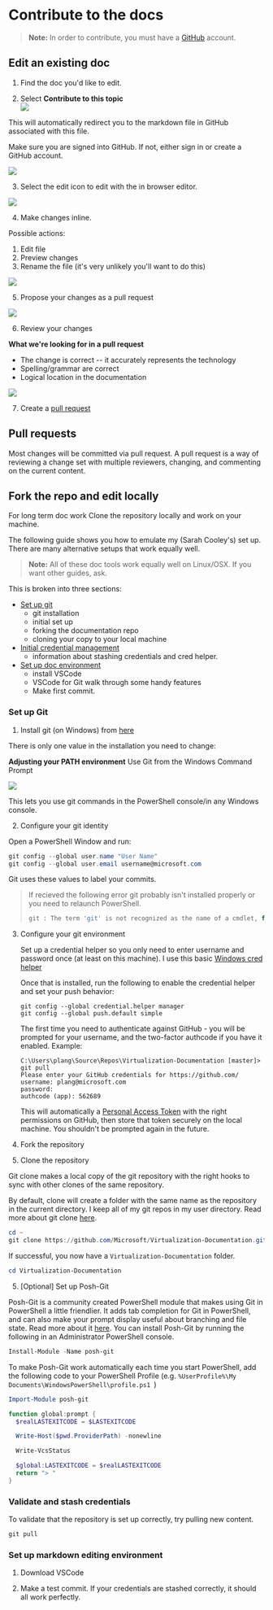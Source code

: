 # Contribute to the docs

> **Note:**  In order to contribute, you must have a [GitHub](https://www.github.com) account.

## Edit an existing doc

1. Find the doc you'd like to edit.

2. Select **Contribute to this topic**  
  ![](media/editDoc.png)

  This will automatically redirect you to the markdown file in GitHub associated with this file.

  Make sure you are signed into GitHub. If not, either sign in or create a GitHub account.

  ![](media/GitHubView.png)

3. Select the edit icon to edit with the in browser editor.

  ![](media/GitHubEdit.png)

4. Make changes inline.

  Possible actions:
  1. Edit file
  2. Preview changes
  3. Rename the file (it's very unlikely you'll want to do this)

  ![](media/GitHubEditor.png)

5. Propose your changes as a pull request

  ![](media/GitHubProposeChange.png)

6. Review your changes

  **What we're looking for in a pull request**
  * The change is correct -- it accurately represents the technology
  * Spelling/grammar are correct
  * Logical location in the documentation

  ![](media/GitHubCreatePR.png)

7. Create a [pull request](contribute_to_docs.md#pull-requests)

## Pull requests

Most changes will be committed via pull request. A pull request is a way of reviewing a change set with multiple reviewers, changing, and commenting on the current content.


## Fork the repo and edit locally

For long term doc work Clone the repository locally and work on your machine.

The following guide shows you how to emulate my (Sarah Cooley's) set up. There are many alternative setups that work equally well.

> **Note:** All of these doc tools work equally well on Linux/OSX. If you want other guides, ask.

This is broken into three sections:
* [Set up git](contribute_to_docs.md#set-up-git)
  * git installation
  * initial set up
  * forking the documentation repo
  * cloning your copy to your local machine
* [Initial credential management](contribute_to_docs.md#validate-and-stash-credentials)
  * information about stashing credentials and cred helper.
* [Set up doc environment](contribute_to_docs.md#set-up-markdown-editing-environment)
  * install VSCode
  * VSCode for Git walk through some handy features
  * Make first commit.

### Set up Git

1. Install git (on Windows) from [here](https://git-for-windows.github.io/)

  There is only one value in the installation you need to change:

  **Adjusting your PATH environment**
  Use Git from the Windows Command Prompt

  ![](media/GitFromWinCMD.png)

  This lets you use git commands in the PowerShell console/in any Windows console.

2. Configure your git identity

  Open a PowerShell Window and run:

  ``` PowerShell
  git config --global user.name "User Name"
  git config --global user.email username@microsoft.com
  ```

  Git uses these values to label your commits.

> If recieved the following error git probably isn't installed properly or you need to relaunch PowerShell.
>    ``` PowerShell
>    git : The term 'git' is not recognized as the name of a cmdlet, function, script file, or operable program. Check the spelling of the name, or if a path was included, verify that the path is correct and try again.
>    ```

3. Configure your git environment

   Set up a credential helper so you only need to enter username and password once (at least on this machine).
   I use this basic [Windows cred helper](https://github.com/Microsoft/Git-Credential-Manager-for-Windows#download-and-install)

   Once that is installed, run the following to enable the credential helper and set your push behavior:
   ```
   git config --global credential.helper manager
   git config --global push.default simple
   ```

   The first time you need to authenticate against GitHub - you will be prompted for your username, and the two-factor authcode if you have it enabled.
   Example:
   ```
   C:\Users\plang\Source\Repos\Virtualization-Documentation [master]> git pull
   Please enter your GitHub credentials for https://github.com/
   username: plang@microsoft.com
   password:
   authcode (app): 562689
   ```
   This will automatically a [Personal Access Token](https://github.com/settings/tokens) with the right permissions on GitHub,
   then store that token securely on the local machine. You shouldn't be prompted again in the future.

4. Fork the repository

5. Clone the repository

  Git clone makes a local copy of the git repository with the right hooks to sync with other clones of the same repository.

  By default, clone will create a folder with the same name as the repository in the current directory. I keep all of my git repos in my user directory. Read more about git clone [here](http://git-scm.com/docs/git-clone).

  ``` PowerShell
  cd ~
  git clone https://github.com/Microsoft/Virtualization-Documentation.git
  ```

  If successful, you now have a `Virtualization-Documentation` folder.

  ``` PowerShell
  cd Virtualization-Documentation
  ```

5. [Optional] Set up Posh-Git

  Posh-Git is a community created PowerShell module that makes using Git in PowerShell a little friendlier. It adds tab completion for Git in PowerShell, and can also make your prompt display useful about branching and file state. Read more about it [here](https://github.com/dahlbyk/posh-git). You can install Posh-Git by running the following in an Administrator PowerShell console.

  ``` PowerShell
  Install-Module -Name posh-git
  ```

  To make Posh-Git work automatically each time you start PowerShell, add the following code to your PowerShell Profile (e.g. `%UserProfile%\My Documents\WindowsPowerShell\profile.ps1 `)

  ``` PowerShell
  Import-Module posh-git

  function global:prompt {
    $realLASTEXITCODE = $LASTEXITCODE

    Write-Host($pwd.ProviderPath) -nonewline

    Write-VcsStatus

    $global:LASTEXITCODE = $realLASTEXITCODE
    return "> "
  }
  ```

### Validate and stash credentials

  To validate that the repository is set up correctly, try pulling new content.

  ``` PowerShell
  git pull
  ```


### Set up markdown editing environment

1. Download VSCode

6. Make a test commit. If your credentials are stashed correctly, it should all work perfectly.







<!--HONumber=Feb16_HO1-->
